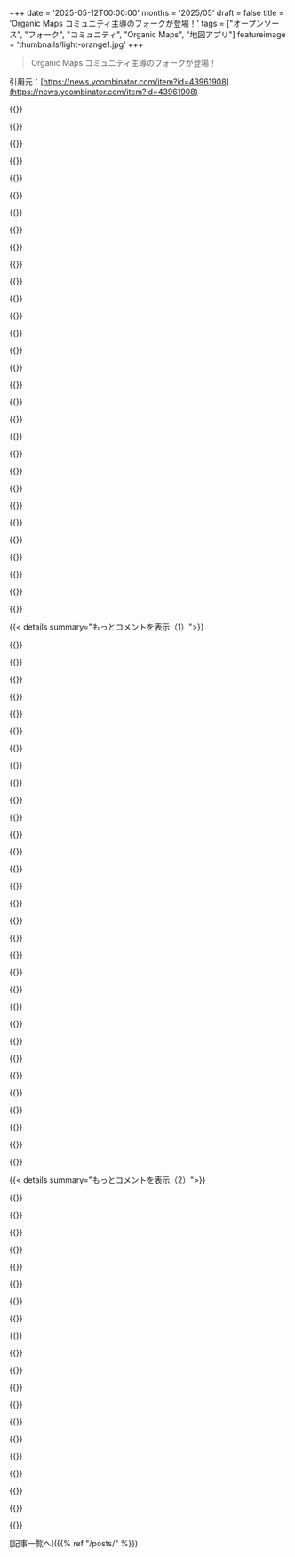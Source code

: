 +++
date = '2025-05-12T00:00:00'
months = '2025/05'
draft = false
title = 'Organic Maps コミュニティ主導のフォークが登場！'
tags = ["オープンソース", "フォーク", "コミュニティ", "Organic Maps", "地図アプリ"]
featureimage = 'thumbnails/light-orange1.jpg'
+++

> Organic Maps コミュニティ主導のフォークが登場！

引用元：[https://news.ycombinator.com/item?id=43961908](https://news.ycombinator.com/item?id=43961908)




{{<matomeQuote body="心配してるのはOrganicに今変化があるからじゃなくて、将来変わっちゃうかもって恐れて、プロジェクトの保証が欲しいみたいだね。もし将来変わるならその時フォークすればいいじゃん。だって、これもう起こってるし；Maps.MEが売られて、RomanがOrganicにフォークしたんだ。また売られてもまたフォークできるって。これって、必要になるまで待つよりコミュニティに悪い影響与える気がするな。" userName="0xbadcafebee" createdAt="2025/05/12 14:55:27" color="#ff33a1">}}




{{<matomeQuote body="オープンソース界は“後でフォークすればいい”ってガバナンス問題にすぐ言いすぎと思うんだよね。WordPress見てよ、BDFLは競合への“核戦争”批判者を追放、何千人も巻き添え。でもフォークない。なぜ？フォークは難しく、コミュニティが割れるから。不安定より暴君に耐える。他の環境と同じ。最初から良いガバナンス、貢献者が幹部を選挙で選ぶ民主プロセスがあれば、将来フォーク要らないって確信できるはず。まずくなっても頼れるからね。" userName="lolinder" createdAt="2025/05/12 16:24:56" color="#785bff">}}




{{<matomeQuote body="WordPressとOrganic Mapsの違いは、WordPressはフレームワークでOMはアプリってとこかな。WordPressのフォークに変えると別の拡張ストアや設定変更が必要になる。OMのフォークは同じことする別アプリをDLするだけ。OMのガバナンスは関係なく、性質上WordPressよりずっとフォークしやすいんだよ。" userName="tomsmeding" createdAt="2025/05/12 20:12:26" color="#ff33a1">}}




{{<matomeQuote body="最新のマップファイル作るサーバーが必要になるね。これって他のに比べたら複雑じゃないけど、結構なリソースがいるんだ。" userName="maxerickson" createdAt="2025/05/12 21:01:47" color="">}}




{{<matomeQuote body="フォークできるかって、オープンソースツールを評価する時、もっと使われるべき指標だと思うな。" userName="apitman" createdAt="2025/05/12 17:57:16" color="">}}




{{<matomeQuote body="＞ Apes Together Strong<br>絶対同意！Linuxデスクトップが例。Debian、Arch、Fedoraから無数に分岐、元は数個。俺はLinuxディストロ3つでいいと思う。Ubuntuとか、ダメな点あってもそれで新ディストロ必要？完璧は進歩の敵。全てダメになった最終手段でフォークすべき。今のフォークは、新参者が主導権欲しさにコミュニティ一部を味方につける方が多い気がする。" userName="aucisson_masque" createdAt="2025/05/12 22:15:25" color="#ff5c5c">}}




{{<matomeQuote body="幸か不幸か、私たちOrganic Mapsのフォーカーは、Organic MapsがOMapsだった頃から、それより前からこのプロジェクトにいたんだ。上級フォークメンバーよりコミット数多いのはOMの共同オーナーだけだよ。OMに約束守ってほしくてマジ頑張ったんだけど、あいつらにとっては説明責任より黙ってる方が良いみたい。" userName="will-bradley" createdAt="2025/05/13 00:26:00" color="#ff33a1">}}




{{<matomeQuote body="＞ 私の意見では、Linuxディストリビューションは3つであるべき。それだけだよ。<br>最初あなたに直感的に同意したよ－確かにLinuxディストロは分かれすぎ！<br>で、俺がNixOs使ってるの思い出した。それ多分あなたのトップ3には入ってないだろね…" userName="poincaredisk" createdAt="2025/05/13 03:50:05" color="">}}




{{<matomeQuote body="nixosのメイン機能って主流のディストロに組み込めないの？技術的にはDebianにnixパッケージマネージャー入れられるし、nixosってそのパッケージマネージャー抜きで何が魅力なの？" userName="aucisson_masque" createdAt="2025/05/13 06:05:51" color="">}}




{{<matomeQuote body="それは、OS全体を、イミュータブル（不変）に管理するんだ。それ全く違う考え方で、単純に混ぜたりできないんだよ！" userName="TsiCClawOfLight" createdAt="2025/05/13 09:22:31" color="">}}




{{<matomeQuote body="CanonicalがSnapを必須のシステムコンポーネントにしてるせいで、Snapに頼らざるを得なくなってるんだ。自分でホスティングもできないしね。だから新しいディストリビューションが必要なんだよ。Flatpakの方がいいのにね。" userName="treyd" createdAt="2025/05/13 10:15:48" color="#785bff">}}




{{<matomeQuote body="将来何か変わったらフォークすればいいって言うけど、Organic Mapsは既にKayakのアフィリエイトリンクをコミュニティに相談せず追加したり、役員選出の約束を守らなかったり、寄付を個人的な旅行に使った疑惑まであるんだ。もうフォークする理由は十分あるんじゃない？" userName="Stephen304" createdAt="2025/05/12 15:27:34" color="#45d325">}}




{{<matomeQuote body="Organic Mapsの寄付を個人的な旅行に使ったっていう疑惑だけどさ、もし寄付が開発者全体をサポートするためだったなら、旅行も全然ありだと思うんだ。でも、サーバーとか設備みたいな特定の目的のためだったなら、それはちょっと違うんじゃないかな？" userName="rafram" createdAt="2025/05/12 15:38:29" color="#ff5733">}}




{{<matomeQuote body="たとえ寄付の使い道が正当だったとしても、それを隠してたのはまずいと思うな。給料として払うなら、そうちゃんと公開すべきだったんだよ。創設者の一人が暴露したことでバレたみたいで、普通の透明性のあるやり方じゃなかったってことだろ。元の手紙にも「開発者が報われるのはいいけど、公平で透明性があって説明責任のあるやり方でやるべきだ」って書いてあったよ。" userName="Stephen304" createdAt="2025/05/12 15:56:13" color="#45d325">}}




{{<matomeQuote body="Organic Maps自体が変わったからじゃない、って話だけどさ、財務の透明性について言及されてるんだよね。寄付が何に使われてるか知りたい、っていうのは、まあ妥当な要望だと思うけどね。" userName="palata" createdAt="2025/05/12 15:09:13" color="">}}




{{<matomeQuote body="なんか、サーバーソフトの一部がオープンソースじゃないことについて、ちょっとした騒ぎになってるみたいだよ。<br>https://github.com/orgs/organicmaps/discussions/9837" userName="red_trumpet" createdAt="2025/05/12 15:29:20" color="#ff5733">}}




{{<matomeQuote body="それってさ、すごいビジネスプランだよね。オープンソースの組織作って、コミュニティに全部開発させて、それを売って、またフォークしてコミュニティに開発させて、また売って…ってさ。" userName="wltr" createdAt="2025/05/12 17:30:04" color="">}}




{{<matomeQuote body="将来どうなるかって心配は、もっともなんじゃないの？<br>コミュニティガーデンに一生懸命土を運んでるのに、トップの人が結局それを商業ビジネスにしちゃうって分かってたら、そんなことする？それは、その人が労働力をケチるためにみんなを使ってるってことだろ。たとえ最初からそうじゃなかったとしても関係ないよ。<br>要するに、どう運営されるかって超大事だよ。" userName="atoav" createdAt="2025/05/13 07:27:20" color="#785bff">}}




{{<matomeQuote body="これって、ちょっと前にあった隠されたMITコードの件から派生してるみたいだよ。" userName="Mr_Bees69" createdAt="2025/05/12 17:53:43" color="">}}




{{<matomeQuote body="背景は？<br>Organic Mapsの株主との交渉は進展しなかったんだって。<br>Viktorはプロジェクトを売らない保証には応じるみたいだけど、それ以外はOrganic Mapsの全権を握りたいらしい。<br>株主（ViktorとRoman）の意見の対立が解決してないから、Organic Mapsの未来はまだ不確かだよ。" userName="ano-ther" createdAt="2025/05/12 11:53:02" color="#ff33a1">}}




{{<matomeQuote body="これが背景みたいだよ： https://www.comaps.app/news/2025-04-16/1/" userName="matteason" createdAt="2025/05/12 12:17:33" color="#ff5733">}}




{{<matomeQuote body="委員会よりBDFLの方が好きだから、なんでこのフォークを選ぶのかよく分かんないな。コミュニティ運営は必ずしも良いわけじゃないし。" userName="netbioserror" createdAt="2025/05/12 12:28:34" color="">}}




{{<matomeQuote body="1年前なら同意したけど、WordPressの失敗でBDFLは”慈悲深い”かが重要だって分かったよ。BDFLが悪質になるとフォークしか選択肢ないけど、それはコミュニティも分裂させて難しいんだ。BDFLはプラトンの哲人王みたいで、理論上は良いけどリスクもあるし、本当に慈悲深いか見極めるのは難しいね。" userName="lolinder" createdAt="2025/05/12 13:14:03" color="#ff33a1">}}




{{<matomeQuote body="哲人王の例えは成り立たないよ、だってフォークっていう選択肢があるんだから。" userName="kortilla" createdAt="2025/05/12 16:00:02" color="">}}




{{<matomeQuote body="WordPressのフォークはないよ。コードだけフォークしてもコミュニティはついてこないし、フォークで起こる不安定さは誰も冒したくないからね。プロジェクトがフォークを必要とするときは内戦に似てて、全体が弱くなるんだ。コミュニティを弱体化させると分かってるモデルでなんで始めるの？" userName="lolinder" createdAt="2025/05/12 16:28:45" color="#ff33a1">}}




{{<matomeQuote body="これだよ：<br>https://www.classicpress.net/<br>https://whitelabelpress.org/" userName="lioeters" createdAt="2025/05/12 18:06:58" color="#45d325">}}




{{<matomeQuote body="フォークがないのは、必要ないからだよ。もしWordPressのトップがソフトを悪くするならフォークあっただろうけど、そうじゃないんだ。公式ホストが他のホストがOSSの使用料払わないことに怒ってるだけ。責任者はOSSを分かってない馬鹿だけど、ソフト使う分には誰も困ってない。だからフォークはないんだ。" userName="hungryhobbit" createdAt="2025/05/12 22:26:08" color="#45d325">}}




{{<matomeQuote body="誰が気にするんだよ、みんな分かってるだろ。そしてフォークは内戦みたいだよ。" userName="illiac786" createdAt="2025/05/13 03:37:23" color="">}}




{{<matomeQuote body="BDFLは良い概念だよ。お金が絡まない限りね。営利組織でDFLがお金を集めて、その使い方が不透明だったら他の貢献者には不満だろうね。会社を売るのに大きな市場があるかはよく分からないけど、オーナーたちが金を取ってからフォークしてユーザーを引きつけようとした過去を考えるとね。" userName="johannes1234321" createdAt="2025/05/12 12:38:04" color="#ff5c5c">}}




{{<matomeQuote body="BDFLを信頼してないっぽいね。財務の透明性とか、いろいろ求めてるみたいだから。" userName="protimewaster" createdAt="2025/05/12 12:30:39" color="#45d325">}}




{{< details summary="もっとコメントを表示（1）">}}

{{<matomeQuote body="作者としてプロジェクトのBDFLになれたんだけど、あえてならなかったんだ。よく言うんだけど、プロジェクトにとって一番良かったのは自分がそこから離れたこと。引き継いだチームがすごく成功させてくれたよ。" userName="ChrisMarshallNY" createdAt="2025/05/12 15:04:15" color="">}}




{{<matomeQuote body="また？Organic MapsはMaps.meのコミュニティ主導のフォークって話じゃなかったっけ？ってことは、フォークのフォークってことか？" userName="saubeidl" createdAt="2025/05/12 13:04:55" color="#45d325">}}




{{<matomeQuote body="”フォークのフォークってことか？”<br>技術の歴史には、そういう”フォークのフォーク”（どういう意味で言ってるのか知らないけど）なんてゴロゴロあるよ。ほら、Unixの歴史とか見てみて。" userName="boramalper" createdAt="2025/05/12 14:14:14" color="#38d3d3">}}




{{<matomeQuote body="何か含みを持たせようとしてるわけじゃなくて、単に元のフォーク（Organic Maps）が、コミュニティ主導とか非商業化っていううたってた目標を達成できなかったみたいだねって言ってるだけだよ。" userName="saubeidl" createdAt="2025/05/12 15:08:46" color="#45d325">}}




{{<matomeQuote body="うん、残念だね。Romanが目標を書いたらしいけど、他の共同設立者たちは全然それに賛同しなかったみたいだよ。" userName="will-bradley" createdAt="2025/05/12 20:59:31" color="#45d325">}}




{{<matomeQuote body="NeovimはVIMのフォークで、VIMはStevieのフォーク、Stevieはviのフォーク、viはedのフォークなんだ。これ、たぶん僕が一番よく使うソフトだよ。" userName="soperj" createdAt="2025/05/12 15:30:27" color="#785bff">}}




{{<matomeQuote body="Vimはフォークじゃないよ。君のリストにある他のも、Neovim以外は違うよ。" userName="andrewshadura" createdAt="2025/05/13 05:52:19" color="">}}




{{<matomeQuote body="なんで違うの？Stevieのソースコードを文字通り持ってきて、変更を加えたんでしょ。" userName="soperj" createdAt="2025/05/15 18:42:07" color="">}}




{{<matomeQuote body="てかさぁ、まあ、いいんじゃない？それがFOSSの良いところの一つだよ。メンテとか貢献したいって人が、プロジェクトが変な方向行っちゃっても付き合う必要ないんだもん。" userName="przmk" createdAt="2025/05/12 14:05:37" color="">}}




{{<matomeQuote body="OSMベースのモバイルアプリの現状残念なんだよなぁ。Maps.me→OrganicMaps、そして今回もフォーク。開発努力はすごいのに、何年経っても使いやすくならない。<br><br>Google Maps代替諦めた。OsmAndは多機能だけど普段は使わない。Maps.me/Organic Mapsは検索ダメだし代替ルートも無い。レンダリングも酷い。<br><br>今Mapy.comを試してる。驚くほど使いやすいんだ。マネタイズは心配だけど、Google Mapsの代替になってほしいな。<br><br>もしOsmAndが新しいレンダリングエンジンになったら最高かもね。" userName="kmarc" createdAt="2025/05/12 13:10:42" color="#ff5733">}}




{{<matomeQuote body="OSMAndとOrganicMapsはオフラインが利点だけど、オンラインサービス使えばルーティングや検索がずっと良くなるよ。<br>OSMAndはGraphHopperとか使えばできる。アドレス検索もphotonみたいなオンライン検索で使いやすくなる。<br><br>GraphHopper MapsではphotonとGraphHopperルーティングをまとめたんだ。これは自分でホストもできるし（つまりオフラインも可）、PWAやfdroidでも使えるよ。<br><br>あと、GraphHopperの共同創設者です。" userName="karussell" createdAt="2025/05/12 14:40:09" color="#ff33a1">}}




{{<matomeQuote body="＞ 自転車ルートの代替案？無理無理。<br>どういうこと？中間地点を追加してルートを形作ることはできるよ。それとも何か違う意味？<br>検索が分かりにくいってのには同意する。" userName="jraph" createdAt="2025/05/12 13:40:14" color="">}}




{{<matomeQuote body="maps.me/organic maps/comapsとか、一番デカいUXの問題って何だと思う？" userName="saubeidl" createdAt="2025/05/12 13:11:45" color="">}}




{{<matomeQuote body="他のアプリは代替ルートくれるのに、Organic Mapsは1つだけ。渋滞道でも構わず。<br><br>僕の経験：Organic mapsは速いけど代替なし。OsmAndはレンダリング激遅、UX壊れてる。Mapyは全部速いし代替ありで良い感じ。Google Mapsはランダム。<br><br>OSMに安全な自転車道データあるのに、どのアプリもそっちを選ばないのは残念。<br><br>結局、OSMアプリは特定の機能に偏りすぎで、Google Mapsみたいに「全部そこそこ」なのが無いんだよね。" userName="kmarc" createdAt="2025/05/12 13:53:33" color="#785bff">}}




{{<matomeQuote body="＞ （そして大きな利点）として、デフォルトでオフラインで機能すること。<br>他の人は知らないけど、それが僕がこれを使う最大の理由なんだ。普段使いのマップアプリはまだGoogle Mapsだけど、Organic Mapsは行く先の地図をダウンロードして、いつもバックアップとして持ってるよ。<br><br>しょっちゅうは使わないけど、キャンプやロードトリップ中に何度か危ない状況から救ってくれたんだ。<br><br>Organic Maps（や他のオフラインマップ提供者）は完璧には程遠いし、UXは例えばGoogle Mapsとは全然違う。でも、バックアップアプリとしてなら、いざ開く時に制限は全然気にしないね。オフラインマップが必要なだけだから。" userName="_fat_santa" createdAt="2025/05/12 14:46:55" color="">}}




{{<matomeQuote body="俺にとって一番デカいのは、絶対公共交通機関がないことだな。これGnome-Mapsですらサポートしてるんだぜ。グローバル検索（まだダウンロードしてないものとか）は、世界地図の一部になってるデカいエンティティだけしか動かないんだよ（まあこれにはサーバー側のサポートが必要なのはわかるけどさ）。衛星マップがないのもガッカリだよね。マップをダウンロード済みなら、ポイント・トゥ・ポイントのナビは大丈夫だけど（osmandと同じ感じ）、探検とか公共交通機関なら、moovit、mapy、osmand（Wikipediaオーバーレイがマジすごい）、それかGoogle Mapsを使わなきゃって感じ。" userName="kmarc" createdAt="2025/05/12 13:26:51" color="#ff5c5c">}}




{{<matomeQuote body="あー、それマジでナイスな指摘だね。ちょっと調べたら、Gnomeの公共交通機能はhttps://transitous.org/ってとこが動かしてるみたいだ。これOrganic Mapsに追加するの、どれくらい大変なんだろうね？" userName="saubeidl" createdAt="2025/05/12 13:44:24" color="#ff5c5c">}}




{{<matomeQuote body="If OsmAnd got a new rendering engine (no, not that “3D” sluggish thing it has for a couple years now), like streetcomplete has (or the Strava-built-in mapbox renderer), it would be possibly the best.<br>その”3D sluggish thing”って何の話？ Streetcompleteは、ほとんどのOSMベクター3Dマップみたいに、数ヶ月前からMapLibre使ってるよ https://github.com/streetcomplete/StreetComplete/pull/5693<br>追記：ごめん、Organicって読んじゃった。確かにOSMandは俺にとっても重いな。なんでMapLibreとかじゃなくて他のにしたのか分かんないや。たぶん自社開発で、コードに絡みついちゃってるんだろうね :/" userName="maelito" createdAt="2025/05/12 13:24:02" color="#ff33a1">}}




{{<matomeQuote body="あー、なるほど、納得！<br>うん、OrganicMapsでナイスな自転車ルート出すのは、明らかな自転車ルートがあっても結構手動でアプリを説得しなきゃいけない感じだよね、マジで先週全く同じことあったわ。特にデータが既にOSMにあることを考えたら、これは改善できると同意するよ。" userName="jraph" createdAt="2025/05/12 14:20:14" color="">}}




{{<matomeQuote body="ルーティングが柔軟じゃないのが、俺がOrganic mapsの派生版を使ってない理由だな。OSMAndではルーティングアルゴリズムを自分好みに調整できたし、これはマジで他じゃ勝てない。よく工事とか他の一時的な問題があるから、信頼できるオンザフライのリルートができるのが鍵なんだよ。" userName="david-gpu" createdAt="2025/05/12 14:37:00" color="#ff5c5c">}}




{{<matomeQuote body="全く同じだね。あとOrganic MapsはGoogle（電波があっても）に比べて、ハイキングトレイルとかが結構しっかり示されてるのをよく見かける。" userName="gorfian_robot" createdAt="2025/05/12 15:40:02" color="">}}




{{<matomeQuote body="うわー、https://streetcomplete.app教えてくれてありがとう！ これopenstreetmapsの編集に使うのにマジ直感的だね。誰かここでiOSかMacOS向けの似たツール知らない？ または道路編集の何かおすすめとか。今ヨーロッパで4.5トンのキャンピングカー運転してて、道路の重量・高さ制限はosmand+だと大体ちゃんとマークされてるんだけど、そうじゃない時はアルプスとかで何時間もリルートに無駄にしてるんだ。マジで似た状況の次の人を助けたいんだよね。" userName="onnimonni" createdAt="2025/05/12 14:19:56" color="#38d3d3">}}




{{<matomeQuote body="これってOrganic vs Googleってよりは、OpenStreetMapのデータセットvs Googleのデータセットの問題だと思うんだ。GoogleがなんでトレイルでOSMよりずっとダメなのか分からないけど、マジでそうなんだよ。" userName="PaulDavisThe1st" createdAt="2025/05/12 19:54:06" color="">}}




{{<matomeQuote body="UXの話じゃないけど、レストラン、レビュー、信頼できる営業時間とか探すのに、ついついGoogle Mapsに戻っちゃうんだよね。Apple MapsもOrganic Mapsも同じレベルの質を提供してない（Google Mapsのレビューだってそれ自体問題あるってわけじゃないよ）。" userName="shafyy" createdAt="2025/05/12 14:05:32" color="#ff33a1">}}




{{<matomeQuote body="中期的に見て無理だね、Organicがオンラインにならない限り。" userName="maelito" createdAt="2025/05/12 14:23:33" color="">}}




{{<matomeQuote body="Organic Maps、ハイキングには良いけど車のナビの検索機能がイマイチなんだよね。住所入れても探せない時があって、結局Google Mapsに戻っちゃうんだ。オンライン機能はいらないから、最低限、検索で場所を見つけてほしいな。" userName="medfield" createdAt="2025/05/12 13:25:41" color="">}}




{{<matomeQuote body="GoogleがOSMよりトレイル情報がイマイチなのは、Googleがトレイル市場に興味ないか、社員が10%プロジェクトでやらなかったからじゃない？地形もそんなに強くないしね。Google Earthはトレイルにはいいかもしれないけど、買収されてから進化してないし。" userName="Thrymr" createdAt="2025/05/13 00:58:49" color="">}}




{{<matomeQuote body="オフラインでも色んなことできるのにね。近くの駅をハイライトしたり、公共交通向けのオーバーレイ（今は”Subway”だけ）を追加したりさ。あと、GTFSデータがあれば、時刻表ベースでルーティングも理論上はできるはずだよ。" userName="johannes1234321" createdAt="2025/05/12 16:46:15" color="">}}




{{<matomeQuote body="チェコ人でMapy.cz / Mapy.comを長年使ってるんだけど、収益化が課題なんだ。最近有料サブスク始まってオフラインマップのDL制限とかもできて、稼ぎ方模索中みたい。良いアプリがダメにならないか心配だよ。" userName="PufPufPuf" createdAt="2025/05/12 15:25:05" color="#ff5733">}}




{{<matomeQuote body="15年以上前に車のナビ開発の会社で働いてたんだけど、当時はWindows CEとかPDAsで、完全にオフラインなのにめちゃくちゃ速かったんだよね。今のOsmAndで5kmの自転車ナビに1分も待たされてさ。改善されるか何年も期待して寄付もしてたけど、結局アンインストールしちゃったよ。" userName="kmarc" createdAt="2025/05/12 15:58:42" color="">}}

{{</details>}}




{{< details summary="もっとコメントを表示（2）">}}

{{<matomeQuote body="FarbhofからAltstadtね。例はここだよ: https://mapy.com/en/zakladni?planovani-trasy&rc=98FWsxKe1G98..." userName="kmarc" createdAt="2025/05/12 16:03:47" color="">}}




{{<matomeQuote body="うん :-) Streetcompleteはすごいね；表示するデータは少ないけど、クエストが何千個あってもマジで素晴らしい仕事してくれるよ．" userName="kmarc" createdAt="2025/05/12 13:35:35" color="">}}




{{<matomeQuote body="OsmAndでルーティングのアルゴリズムを自分好みに調整したんだけど、これ難しくてさ．なんか読んだり見たりできるものない？BRouter使ってるの？" userName="jraph" createdAt="2025/05/12 14:43:52" color="">}}




{{<matomeQuote body="うん、でもそれはG/A mapsからはるかに遅れるだろうし、実装も大変そうだよ。例えば、Motisは数百ギガバイトもあるウォーキングルートデータが必要なんだ。" userName="maelito" createdAt="2025/05/12 19:47:44" color="">}}




{{<matomeQuote body="うん、でもね、このデータが”自分たちで集めた”ものだとは思えないんだ。OSMはアメリカのトレイルデータのほとんどをNational Forest ServiceやBureau of Land Managementから得てるんじゃないかと疑ってる。Google Mapsにそういうデータソースを取り込むのは比較的簡単だと思うんだけど、彼らはそうしてきたみたいだね。" userName="PaulDavisThe1st" createdAt="2025/05/13 01:15:27" color="">}}




{{<matomeQuote body="役に立ちそうな情報源が二つあるよ：<br>[0] https://osmand.net/docs/technical/osmand-file-formats/osmand...<br>[1] https://github.com/osmandapp/OsmAnd-resources/blob/master/ro..." userName="david-gpu" createdAt="2025/05/12 19:24:13" color="#785bff">}}




{{<matomeQuote body="Organic MapsはOSMデータを配布する手段だけど、使ってるOSMマップ以外にもいろんなものがたくさんあるんだ（マップを選別してパックにしたり、表示したり、ルート検索したりするコード、デザイン、ドキュメントとかね）。マップがOSMなのは君の言う通りだよ。OSMに貢献すれば、Organic Mapsにも助けになるよ！" userName="SamWhited" createdAt="2025/05/12 12:51:46" color="">}}




{{<matomeQuote body="マップデータ（OSM）とその利用ソフト両方が必要だね。理想はOSMに貢献できるアプリだけど、たぶんそうじゃないかな。<br>個人的にはOrganic MapsはOSMandより軽量で速くて好きだけど、POI（スーパーとか）みたいな機能が（まだ？）欠けてるんだ。<br>オフラインデータをアプリ間で簡単に共有できるといいんだけどな。ダウンロードしてSDにバックアップして、他のアプリやデバイスで使うとか。簡単じゃないんだ。" userName="RetroTechie" createdAt="2025/05/12 13:42:49" color="#ff33a1">}}




{{<matomeQuote body="＞オフラインマップデータをアプリ間で簡単に共有できたらいいんだけどな。ダウンロードしてSDにバックアップして、他のアプリやデバイスで使うとか。<br>僕も本当にそれを願ってるんだ。エコシステム内の全てのアプリが使うローカルのOSMマップサーバーみたいなのがあればいいのに。OSMand、StreetComplete、Organic Maps、Magic Earth使ってるけど、全部で同じデータDLしなきゃいけないのがすごく嫌なんだ…" userName="pbmonster" createdAt="2025/05/12 14:50:19" color="">}}




{{<matomeQuote body="そうだね、問題はマップデータがアプリごとに高度にカスタマイズされてること。Organic Mapsみたいにデータがアプリバージョンと強く結びついてたり、速度最適化のために独自形式だったりするんだ。<br>最近のモバイルアプリはプライバシー保護でファイルアクセスが制限されてて、アプリ専用フォルダにデータがあるから、アプリ間でデータを簡単に共有するのが難しいのも原因だよ。" userName="will-bradley" createdAt="2025/05/12 20:55:37" color="#ff5733">}}




{{<matomeQuote body="個人的にはね、Organic MapsはOSMandより軽いし、表示速いし、設定もシンプルで好きなんだけどさ。<br>でも（まだそうかな？しばらく使ってないけど）POI（スーパーとかガソリンスタンドとか）みたいな役立つ機能がいくつか足りないんだよね。<br>なんか勘違いしてる？これって元になってるOSMデータのせいだよね？だから欲しい場所を表示させるには、OSMに自分で追加するべきってこと？" userName="et-al" createdAt="2025/05/12 15:58:17" color="#ff5733">}}




{{<matomeQuote body="元データだけじゃないよ。OrganicMapsとかOSMandみたいなアプリは、OSMデータをフィルタリングして容量減らしてるんだ。個別の木とかは省略。<br>タグも省略してる。スマホに地図を入れるためだよ。<br>Motorhome stopoversとかでOSMandとOrganicMapで扱ってるタグの数が全然違うんだよ。" userName="nelgaard" createdAt="2025/05/12 17:06:21" color="#ff5c5c">}}




{{<matomeQuote body="足りないタグのリストを作っておくといいよ、将来的にサポートを追加するためのIssueを立てる価値はあるね！" userName="will-bradley" createdAt="2025/05/12 20:52:09" color="">}}




{{<matomeQuote body="OSMっていうデータベースは、貢献できる一般向けのアプリがあってこそ、最終的に普及するんだ。<br>Organicはそのアプリだと多くの人に見られてた、オフライン優先みたいな特定の方針を選んでたけどね。<br>だから、Google MapsとかApple Mapsがある現状を考えると、OSMが存在するためにはこのアプリへの貢献がすごく重要なんだ。" userName="maelito" createdAt="2025/05/12 13:02:30" color="#38d3d3">}}




{{<matomeQuote body="ちなみに、OSM foundationは多分いつでも特定のユーザー向けアプリを支援したり、優先してるように見えたりするのを嫌がると思うよ。<br>理由ははっきり知らないけど、彼らは自分たちをベンダー中立なデータベースだと本当に考えてるし、すぐに人気が出るようなウェブサイトやモバイルアプリを作りたがらないんだ。<br>でも君の意見には同意だよ。" userName="ihatehn" createdAt="2025/05/12 15:49:33" color="">}}




{{<matomeQuote body="今の状況は、特定のプロジェクトを公式に支持した場合に現れるいくつかのリスクの一例だと言えるね" userName="matkoniecz" createdAt="2025/05/12 21:42:38" color="">}}




{{<matomeQuote body="貢献する選択肢とオフライン優先は両立しないわけじゃないよ：<br>地図データをオフラインで使う、ユーザーが修正や追加をする、アプリがネットに繋がった時にそれをアップロードするんだ。" userName="RetroTechie" createdAt="2025/05/12 13:51:00" color="">}}




{{<matomeQuote body="実は、Organicは既にそのように機能してるんだ。" userName="xigoi" createdAt="2025/05/12 17:50:09" color="">}}




{{<matomeQuote body="Organic MapsはOSMデータを配布する洗練された方法だって思ってたけど、それだけでも開発 effort が必要だし簡単じゃないんだ。<br>OSMエコシステムには他のFOSSプロジェクトもたくさんあるし、マッピングや地図データ改善もすごく歓迎されてるよ！" userName="matkoniecz" createdAt="2025/05/12 21:40:17" color="">}}

{{</details>}}



[記事一覧へ]({{% ref "/posts/" %}})
